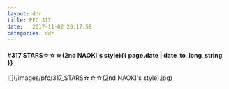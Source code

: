 ```yaml
---
layout: ddr
title: PFC 317
date:   2017-11-02 20:17:58
categories: ddr
---
```


#### **#317** STARS☆☆☆(2nd NAOKI's style)<span class="pull-right">{{ page.date | date_to_long_string }}</span>
![](/images/pfc/317_STARS☆☆☆(2nd NAOKI's style).jpg)
